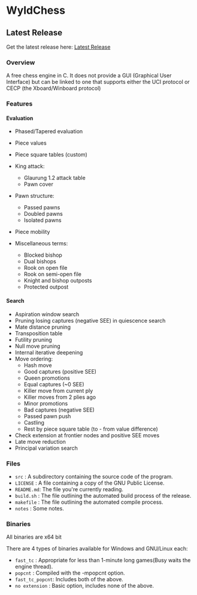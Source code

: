 # WyldChess

## Latest Release
Get the latest release here: [Latest Release](https://github.com/Mk-Chan/WyldChess/releases/latest)

### Overview
A free chess engine in C. It does not provide a GUI (Graphical User Interface)
but can be linked to one that supports either the UCI protocol or CECP (the Xboard/Winboard protocol)

### Features

#### Evaluation
* Phased/Tapered evaluation
* Piece values
* Piece square tables (custom)
* King attack:
	* Glaurung 1.2 attack table
	* Pawn cover

* Pawn structure:
	* Passed pawns
	* Doubled pawns
	* Isolated pawns

* Piece mobility
* Miscellaneous terms:
	* Blocked bishop
	* Dual bishops
	* Rook on open file
	* Rook on semi-open file
	* Knight and bishop outposts
	* Protected outpost

#### Search
* Aspiration window search
* Pruning losing captures (negative SEE) in quiescence search
* Mate distance pruning
* Transposition table
* Futility pruning
* Null move pruning
* Internal iterative deepening
* Move ordering:
    * Hash move
    * Good captures (positive SEE)
    * Queen promotions
    * Equal captures (~0 SEE)
    * Killer move from current ply
    * Killer moves from 2 plies ago
    * Minor promotions
    * Bad captures (negative SEE)
    * Passed pawn push
    * Castling
    * Rest by piece square table (to - from value difference)
* Check extension at frontier nodes and positive SEE moves
* Late move reduction
* Principal variation search

### Files
* `src`      : A subdirectory containing the source code of the program.
* `LICENSE`  : A file containing a copy of the GNU Public License.
* `README.md`: The file you're currently reading.
* `build.sh` : The file outlining the automated build process of the release.
* `makefile` : The file outlining the automated compile process.
* `notes`    : Some notes.

### Binaries
All binaries are x64 bit

There are 4 types of binaries available for Windows and GNU/Linux each:

* `fast_tc`       : Appropriate for less than 1-minute long games(Busy waits the engine thread).
* `popcnt`        : Compiled with the -mpopcnt option.
* `fast_tc_popcnt`: Includes both of the above.
* `no extension`  : Basic option, includes none of the above.
